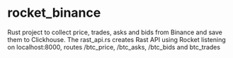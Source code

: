 # rocket_binance

Rust project to collect price, trades, asks and bids from Binance and save them to Clickhouse. The rast_api.rs creates Rast API using Rocket listening on localhost:8000, routes /btc_price, /btc_asks, /btc_bids and btc_trades
